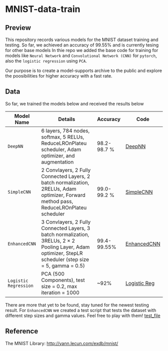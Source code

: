 # MNIST-data-train

## Preview
This repository records various models for the MNIST dataset training and testing. So far, we achieved an accuracy of 99.55% and is currently tesing for other base models
In thie repo we added the base code for training for models like `Neural Network` and `Convolutional Network (CNN)` for `pytorch`, also the `logistic regression` using `PCA`.

Our purpose is to create a model-supports archive to the public and explore the poosibilities for higher accuracy with a fast rate.

## Data
So far, we trained the models below and received the results below

| Model Name | Details | Accuracy | Code |
| -- | -- | -- | -- |
| `DeepNN` | 6 layers, 784 nodes, softmax, 5 RELUs, ReduceLROnPlateu scheduler, Adam optimizer, and augmentation | 98.2-98.7 % | [DeepNN](train_torch/mnist_train_torch_NN-deep.py) |
| `SimpleCNN` | 2 Convlayers, 2 Fully Connected Layers, 2 batch normalization, 2RELUs, Adam optimizer, Forward method pass, ReduceLROnPlateu scheduler | 99.0-99.2 % | [SimpleCNN](train_torch/mnist_train_torch_CNN-fast.py) |
| `EnhancedCNN` |  3 Convlayers, 2 Fully Connected Layers, 3 batch normalization, 3RELUs, 2 $\times$ 2 Pooling Layer, Adam optimizer, StepLR scheduler (step size = 5, gamma = 0.5) | 99.4-99.55% | [EnhancedCNN](train_torch/nmist_train_torch_CNN-deep.py) |
| `Logistic Regression` | PCA (500 Components), test size = 0.2, max iteration = 1000 | ~92% | [Logistic Reg](mnist_data_train.py) |

There are more that yet to be found, stay tuned for the newest testing result.
For `EnhancedCNN` we created a test script that tests the dataset with different step sizes and gamma values. Feel free to play with them! [test_file](mnist_data_test.py)

## Reference
The MNIST Library: http://yann.lecun.com/exdb/mnist/
